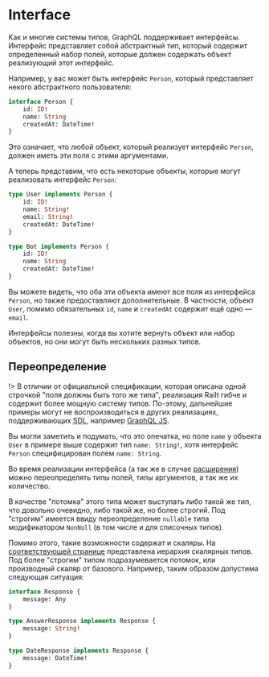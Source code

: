 # Interface

Как и многие системы типов, GraphQL поддерживает интерфейсы. 
Интерфейс представляет собой абстрактный тип, который содержит 
определенный набор полей, которые должен содержать объект 
реализующий этот интерфейс.

Например, у вас может быть интерфейс `Person`, который представляет 
некого абстрактного пользователя:

```graphql
interface Person {
    id: ID!
    name: String
    createdAt: DateTime!
}
```

Это означает, что любой объект, который реализует интерфейс `Person`, 
должен иметь эти поля с этими аргументами.

А теперь представим, что есть некоторые объекты, 
которые могут реализовать интерфейс `Person`:

```graphql
type User implements Person {
    id: ID!
    name: String!
    email: String!
    createdAt: DateTime!
}

type Bot implements Person {
    id: ID!
    name: String
    createdAt: DateTime!
}
```

Вы можете видеть, что оба эти объекта имеют все поля из интерфейса 
`Person`, но также предоставляют дополнительные. В частности, 
объект `User`, помимо обязательных `id`, `name` и `createdAt` содержит 
ещё одно — `email`.

Интерфейсы полезны, когда вы хотите вернуть объект или набор объектов, 
но они могут быть нескольких разных типов.

## Переопределение

!> В отличии от официальной спецификации, которая описана одной 
строчкой "поля должны быть того же типа", реализация Railt гибче 
и содержит более мощную систему типов. По-этому, дальнейшие
примеры могут не воспроизводиться в других реализациях, 
поддерживающих <abbr title="Schema Definition Language">SDL</abbr>, 
например [GraphQL JS](https://github.com/graphql/graphql-js).

Вы могли заметить и подумать, что это опечатка, но поле
`name` у объекта `User` в примере выше содержит тип `name: String!`, 
хотя интерфейс `Person` специфицирован полем `name: String`. 

Во время реализации интерфейса (а так же в случае [расширения](/sdl/extend)) 
можно переопределять типы полей, типы аргументов, а так же их количество.

В качестве "потомка" этого типа может выступать либо такой же тип, что 
довольно очевидно, либо такой же, но более строгий. Под "строгим" имеется 
ввиду переопределение `nullable` типа модификатором `NonNull` 
(в том числе и для списочных типов). 

Помимо этого, такие возможности содержат и скаляры. На
[соответствующей странице](/sdl/scalar) представлена иерархия 
скалярных типов. Под более "строгим" типом подразумевается потомок,
или производный скаляр от базового. Например, таким образом 
допустима следующая ситуация:

```graphql
interface Response {
    message: Any
}

type AnswerResponse implements Response {
    message: String!
}

type DateResponse implements Response {
    message: DateTime!
}
```    


